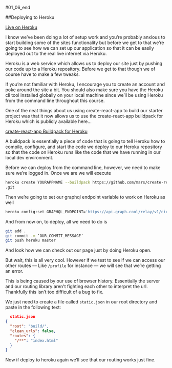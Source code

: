 #01_06_end

##Deploying to Heroku

[Live on Heroku](https://tictacturing-01-06.herokuapp.com/)

I know we’ve been doing a lot of setup work and you’re probably anxious to start building some of the sites functionality but before we get to that we’re going to see how we can set up our application so that it can be easily deployed out to the real live internet via Heroku.

Heroku is a web service which allows us to deploy our site just by pushing our code up to a Heroku repository. Before we get to that though we of course have to make a few tweaks.

If you’re not familiar with Heroku, I encourage you to create an account and poke around the site a bit. You should also make sure you have the Heroku cli tool installed globally on your local machine since we’ll be using Heroku from the command line throughout this course.

One of the neat things about us using create-react-app to build our starter project was that it now allows us to use the create-react-app buildpack for Heroku which is publicly available here...

[create-react-app Buildpack for Heroku](https://github.com/mars/create-react-app-buildpack)

A buildpack is essentially a piece of code that is going to tell Heroku how to compile, configure, and start the code we deploy to our Heroku repository so that the code on Heroku runs like the code that we have running in our local dev environment.

Before we can deploy from the command line, however, we need to make sure we’re logged in. Once we are we will execute

```bash
heroku create YOURAPPNAME --buildpack https://github.com/mars/create-react-app-buildpack
.git
```

Then we’re going to set our graphql endpoint variable to work on Heroku as well

```bash
heroku config:set GRAPHQL_ENDPOINT='https://api.graph.cool/relay/v1/cixqegi9u003g0196b2rtnhqu'
```

And from now on, to deploy, all we need to do is

```bash
git add .
git commit -m ‘OUR_COMMIT_MESSAGE’
git push heroku master
```

And look how we can check out our page just by doing Heroku open.

But wait, this is all very cool. However if we test to see if we can access our other routes –– Like `/profile` for instance –– we will see that we’re getting an error.

This is being caused by our use of browser history. Essentially the server and our routing library aren't fighting each other to interpret the url. Thankfully this isn’t too difficult of a bug to fix.

We just need to create a file called `static.json` in our root directory and paste in the following text:

```json
  static.json
{
  "root": "build/",
  "clean_urls": false,
  "routes": {
    "/**": "index.html"
  }
}
```
Now if deploy to heroku again we’ll see that our routing works just fine.
